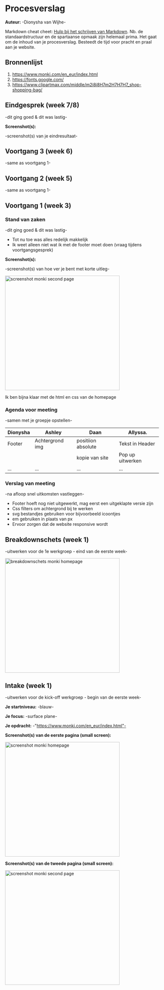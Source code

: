 # Procesverslag
**Auteur:** -Dionysha van Wijhe-

Markdown cheat cheet: [Hulp bij het schrijven van Markdown](https://github.com/adam-p/markdown-here/wiki/Markdown-Cheatsheet). Nb. de standaardstructuur en de spartaanse opmaak zijn helemaal prima. Het gaat om de inhoud van je procesverslag. Besteedt de tijd voor pracht en praal aan je website.



## Bronnenlijst
1. https://www.monki.com/en_eur/index.html
2. https://fonts.google.com/
3. https://www.clipartmax.com/middle/m2i8i8H7m2H7H7H7_shop-shopping-bag/



## Eindgesprek (week 7/8)

-dit ging goed & dit was lastig-

**Screenshot(s):**

-screenshot(s) van je eindresultaat-



## Voortgang 3 (week 6)

-same as voortgang 1-



## Voortgang 2 (week 5)

-same as voortgang 1-



## Voortgang 1 (week 3)

### Stand van zaken

-dit ging goed & dit was lastig-

- Tot nu toe was alles redelijk makkelijk
- Ik weet alleen niet wat ik met de footer moet doen (vraag tijdens voortgangsgesprek)

**Screenshot(s):**

-screenshot(s) van hoe ver je bent met korte uitleg-

<img src="images/screenshot2.0.png" width="375px" alt="screenshot monki second page">

Ik ben bijna klaar met de html en css van de homepage


### Agenda voor meeting

-samen met je groepje opstellen-

| Dionysha       | Ashley             | Daan               | Allyssa.         |
| ---            | ---                | ---                | ---              |
| Footer         | Achtergrond img    | positiion absolute | Tekst in Header  |
|                |                    | kopie van site     | Pop up uitwerken |
| ...            | ...                | ...                | ...              |

### Verslag van meeting

-na afloop snel uitkomsten vastleggen-

- Footer hoeft nog niet uitgewerkt, mag eerst een uitgeklapte versie zijn 
- Css filters om achtergrond bij te werken
- svg bestandjes gebruiken voor bijvoorbeeld icoontjes 
- em gebruiken in plaats van px
- Ervoor zorgen dat de website responsive wordt



## Breakdownschets (week 1)

-uitwerken voor de 1e werkgroep - eind van de eerste week-

<img src="images/fed_breakdownschets.png" width="375px" alt="breakdownschets monki homepage">


## Intake (week 1)
-uitwerken voor de kick-off werkgroep - begin van de eerste week-

**Je startniveau:** -blauw-

**Je focus:** -surface plane-

**Je opdracht:** -"https://www.monki.com/en_eur/index.html"-

**Screenshot(s) van de eerste pagina (small screen):**

<img src="images/monki_screen1.png" width="375px" alt="screenshot monki homepage">

**Screenshot(s) van de tweede pagina (small screen):**

<img src="images/monki_screen2.png" width="375px" alt="screenshot monki second page">
